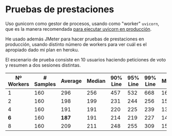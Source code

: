 # Pruebas de prestaciones

Uso gunicorn como gestor de procesos, usando como "worker" `uvicorn`, que es la manera recomendada [para ejecutar uvicorn en producción](https://www.uvicorn.org/#running-with-gunicorn).

He usado además JMeter para hacer pruebas de prestaciones en producción, usando distinto número de workers para ver cuál es el apropiado dado mi plan en heroku.

El escenario de prueba consiste en 10 usuarios haciendo peticiones de voto y resumen a dos sesiones distintas.

| Nº Workers | # Samples | Average | Median | 90% Line | 95% Line | 99% Line | Min | Max | Error % | Throughput | KB/sec |
| ---------- | --------- | ------- | ------ | -------- | -------- | -------- | --- | --- | ------- | ---------- | ------ |
| 1          | 160       | 296     | 256    | 457      | 532      | 668      | 165 | 708 | 0.00%   | 29.1       | 7.2    |
| 2          | 160       | 198     | 199    | 231      | 244      | 256      | 153 | 292 | 0.00%   | 39.1       | 9.7    |
| 4          | 160       | 191     | 191    | 220      | 225      | 239      | 139 | 258 | 0.00%   | 39.9       | 9.9    |
| **6**      | 160       | **187** | 191    | 214      | 219      | 227      | 148 | 237 | 0.00%   | **40.3**   | 10.0   |
| 8          | 160       | 209     | 211    | 248      | 255      | 309      | 153 | 348 | 0.00%   | 37.4       | 9.3    |
